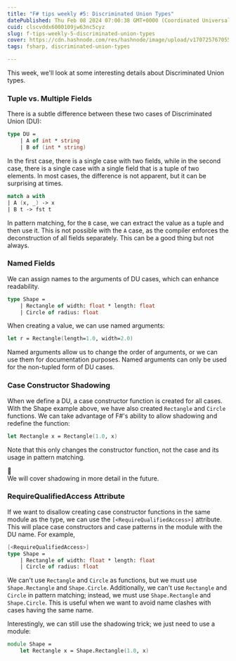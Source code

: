 ```yaml
---
title: "F# tips weekly #5: Discriminated Union Types"
datePublished: Thu Feb 08 2024 07:00:38 GMT+0000 (Coordinated Universal Time)
cuid: clscvddx6000109jw63nc5cyz
slug: f-tips-weekly-5-discriminated-union-types
cover: https://cdn.hashnode.com/res/hashnode/image/upload/v1707257670552/fd22fdcc-8a42-45c4-9c81-a8fb0e439c04.jpeg
tags: fsharp, discriminated-union-types

---
```


This week, we'll look at some interesting details about Discriminated Union types.

### Tuple vs. Multiple Fields

There is a subtle difference between these two cases of Discriminated Union (DU):

```fsharp
type DU = 
    | A of int * string
    | B of (int * string)
```

In the first case, there is a single case with two fields, while in the second case, there is a single case with a single field that is a tuple of two elements. In most cases, the difference is not apparent, but it can be surprising at times.

```fsharp
match a with
| A (x, _) -> x
| B t -> fst t
```

In pattern matching, for the `B` case, we can extract the value as a tuple and then use it. This is not possible with the `A` case, as the compiler enforces the deconstruction of all fields separately. This can be a good thing but not always.

### Named Fields

We can assign names to the arguments of DU cases, which can enhance readability.

```fsharp
type Shape =
    | Rectangle of width: float * length: float
    | Circle of radius: float
```

When creating a value, we can use named arguments:

```fsharp
let r = Rectangle(length=1.0, width=2.0)
```

Named arguments allow us to change the order of arguments, or we can use them for documentation purposes. Named arguments can only be used for the non-tupled form of DU cases.

### Case Constructor Shadowing

When we define a DU, a case constructor function is created for all cases. With the Shape example above, we have also created `Rectangle` and `Circle` functions. We can take advantage of F#'s ability to allow shadowing and redefine the function:

```fsharp
let Rectangle x = Rectangle(1.0, x)
```

Note that this only changes the constructor function, not the case and its usage in pattern matching.

<div data-node-type="callout">
<div data-node-type="callout-emoji">📆</div>
<div data-node-type="callout-text">We will cover shadowing in more detail in the future.</div>
</div>

### RequireQualifiedAccess Attribute

If we want to disallow creating case constructor functions in the same module as the type, we can use the `[<RequireQualifiedAccess>]` attribute. This will place case constructors and case patterns in the module with the DU name. For example,

```fsharp
[<RequireQualifiedAccess>]
type Shape =
    | Rectangle of width: float * length: float
    | Circle of radius: float
```

We can't use `Rectangle` and `Circle` as functions, but we must use `Shape.Rectangle` and `Shape.Circle`. Additionally, we can't use `Rectangle` and `Circle` in pattern matching; instead, we must use `Shape.Rectangle` and `Shape.Circle`. This is useful when we want to avoid name clashes with cases having the same name.

Interestingly, we can still use the shadowing trick; we just need to use a module:

```fsharp
module Shape =
    let Rectangle x = Shape.Rectangle(1.0, x)
```